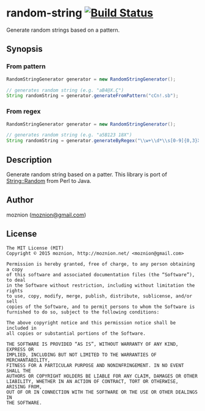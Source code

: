 random-string [![Build Status](https://travis-ci.org/moznion/java-random-string.svg)](https://travis-ci.org/moznion/java-random-string)
=============

Generate random strings based on a pattern.

Synopsis
---

### From pattern

```java
RandomStringGenerator generator = new RandomStringGenerator();

// generates random string (e.g. "aB4@X.Ç")
String randomString = generator.generateFromPattern("cCn!.sb");
```

### From regex

```java
RandomStringGenerator generator = new RandomStringGenerator();

// generates random string (e.g. "a5B123 18X")
String randomString = generator.generateByRegex("\\w+\\d*\\s[0-9]{0,3}X");
```

Description
--

Generate random string based on a patter.
This library is port of [String::Random](https://metacpan.org/pod/String::Random) from Perl to Java.

Author
--

moznion (<moznion@gmail.com>)

License
--

```
The MIT License (MIT)
Copyright © 2015 moznion, http://moznion.net/ <moznion@gmail.com>

Permission is hereby granted, free of charge, to any person obtaining a copy
of this software and associated documentation files (the “Software”), to deal
in the Software without restriction, including without limitation the rights
to use, copy, modify, merge, publish, distribute, sublicense, and/or sell
copies of the Software, and to permit persons to whom the Software is
furnished to do so, subject to the following conditions:

The above copyright notice and this permission notice shall be included in
all copies or substantial portions of the Software.

THE SOFTWARE IS PROVIDED “AS IS”, WITHOUT WARRANTY OF ANY KIND, EXPRESS OR
IMPLIED, INCLUDING BUT NOT LIMITED TO THE WARRANTIES OF MERCHANTABILITY,
FITNESS FOR A PARTICULAR PURPOSE AND NONINFRINGEMENT. IN NO EVENT SHALL THE
AUTHORS OR COPYRIGHT HOLDERS BE LIABLE FOR ANY CLAIM, DAMAGES OR OTHER
LIABILITY, WHETHER IN AN ACTION OF CONTRACT, TORT OR OTHERWISE, ARISING FROM,
OUT OF OR IN CONNECTION WITH THE SOFTWARE OR THE USE OR OTHER DEALINGS IN
THE SOFTWARE.
```

